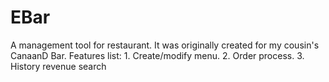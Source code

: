 EBar
====

A management tool for restaurant. It was originally created for my cousin's CanaanD Bar. 
Features list: 1. Create/modify menu. 2. Order process. 3. History revenue search

